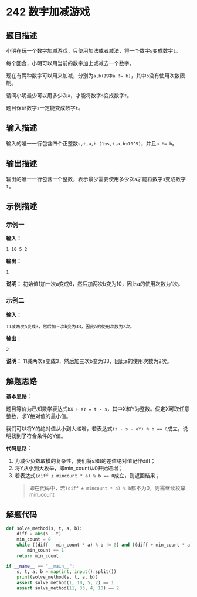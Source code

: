 # 242 数字加减游戏

## 题目描述

小明在玩一个数字加减游戏，只使用加法或者减法，将一个数字`s`变成数字`t`。

每个回合，小明可以用当前的数字加上或减去一个数字。

现在有两种数字可以用来加减，分别为`a,b(其中a != b)`，其中`b`没有使用次数限制。

请问小明最少可以用多少次`a`，才能将数字`s`变成数字`t`。

题目保证数字`s`一定能变成数字`t`。

## 输入描述

输入的唯一一行包含四个正整数`s,t,a,b (1≤s,t,a,b≤10^5)`，并且`a != b`。

## 输出描述

输出的唯一一行包含一个整数，表示最少需要使用多少次`a`才能将数字`s`变成数字`t`。

## 示例描述

### 示例一

**输入：**
```text
1 10 5 2
```

**输出：**
```text
1
```

**说明：**
初始值1加一次a变成6，然后加两次b变为10，因此a的使用次数为1次。

### 示例二

**输入：**
```text
11减两次a变成3，然后加三次b变为33，因此a的使用次数为2次。
```

**输出：**
```text
2
```

**说明：**
11减两次a变成3，然后加三次b变为33，因此a的使用次数为2次。

## 解题思路

**基本思路：**

题目等价为已知数学表达式`bX + aY = t - s`，其中X和Y为整数。假定X可取任意整数，求Y绝对值的最小值。

我们可以将Y的绝对值从小到大递增，若表达式`(t - s - aY) % b == 0`成立，说明找到了符合条件的Y值。

**代码思路：**
1. 为减少负数取模的复杂性，我们将s和t的差值绝对值记作diff；
2. 将Y从小到大枚举，即min_count从0开始递增；
3. 若表达式`(diff ± mincount * a) % b == 0`成立，则返回结果；
    > 即在代码中，若`(diff ± mincount * a) % b`都不为0，则需继续枚举min_count

## 解题代码
```python
def solve_method(s, t, a, b):
    diff = abs(s - t)
    min_count = 0
    while ((diff - min_count * a) % b != 0) and ((diff + min_count * a) % b != 0):
        min_count += 1
    return min_count

if __name__ == "__main__":
    s, t, a, b = map(int, input().split())
    print(solve_method(s, t, a, b))
    assert solve_method(1, 10, 5, 2) == 1
    assert solve_method(11, 33, 4, 10) == 2
```